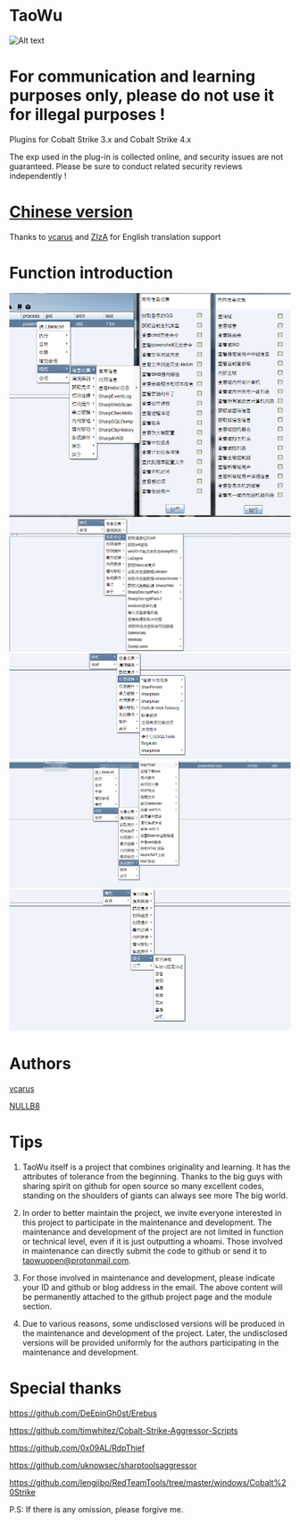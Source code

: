 # TaoWu
![Alt text](https://github.com/pandasec888/taowu-cobalt-strike/blob/master/img/timg.jpg)

# For communication and learning purposes only, please do not use it for illegal purposes !

Plugins for Сobalt Strike 3.x and Cobalt Strike 4.x

The exp used in the plug-in is collected online, and security issues are not guaranteed. Please be sure to conduct related security reviews independently !

# [Chinese version](https://github.com/pandasec888/taowu-cobalt-strike/tree/master)

Thanks to [vcarus](https://twitter.com/h4ltorg) and [ZIzA](https://github.com/XZVB12) for English translation support

# Function introduction
![](img/xx.png)
![](img/pz.png)
![](img/qx.png)
![](img/xt.png)
![](img/yl.png)
# Authors
[vcarus](https://twitter.com/h4ltorg)

[NULLB8](https://github.com/NULLB8)
# Tips
1. TaoWu itself is a project that combines originality and learning. It has the attributes of tolerance from the beginning. Thanks to the big guys with sharing spirit on github for open source so many excellent codes, standing on the shoulders of giants can always see more The big world.

2. In order to better maintain the project, we invite everyone interested in this project to participate in the maintenance and development. The maintenance and development of the project are not limited in function or technical level, even if it is just outputting a whoami. Those involved in maintenance can directly submit the code to github or send it to taowuopen@protonmail.com.

3. For those involved in maintenance and development, please indicate your ID and github or blog address in the email. The above content will be permanently attached to the github project page and the module section.

4. Due to various reasons, some undisclosed versions will be produced in the maintenance and development of the project. Later, the undisclosed versions will be provided uniformly for the authors participating in the maintenance and development.
# Special thanks
https://github.com/DeEpinGh0st/Erebus

https://github.com/timwhitez/Cobalt-Strike-Aggressor-Scripts

https://github.com/0x09AL/RdpThief

https://github.com/uknowsec/sharptoolsaggressor

https://github.com/lengjibo/RedTeamTools/tree/master/windows/Cobalt%20Strike

P.S: If there is any omission, please forgive me.
